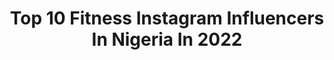 ---
title: Top 10 Fitness Instagram Influencers In Nigeria In 2022
description: >-
  Find top fitness Instagram influencers in Nigeria in 2022. Most popular hashtags: #endsars #endpolicebrutality #endswat #staysafe.
platform: Instagram
hits: 43
text_top: Discover the top-rated Instagram influencers on inBeat.
text_bottom: Our search engine aggregates 43 Instagram influencers like this in Nigeria for you to pitch.
profiles:
  - username: "lateefwahbson"
    fullname: >-
      Wahab Lateef
    bio: >-
      🇳🇬⚽️ ▪ Winger/Striker ▪ Model ▪ Brand | Fitness | Lifestyle | Fashion ▪ COLLABS | PROMOTIONS (DM/EMAIL) Watch my highlight video⚽👇
    location: "Nigeria"
    followers: 9541
    engagement: 823
    commentsToLikes: 0.119459
    id: ck0tze8pyq0zm0i19kaytuda3
    verified: false
    hashtags: "#cleatworld, #mercurical, #vamesuhype, #cleatnation"
  - username: "divamaka"
    fullname: >-
      Amaka Oguike Brendalyne
    bio: >-
      Saved by Grace, through Faith 💫 Fitness Enthusiast 💪🏼 Brand Influencer Content Creator
    location: "Nigeria"
    followers: 9775
    engagement: 667
    commentsToLikes: 0.160735
    id: ck5hqv4k7trxb0i117dpfciyg
    verified: false
    hashtags: "#highfashion, #holiday, #model, #work"
  - username: "blaqcoffeegram"
    fullname: >-
      Dozie
    bio: >-
      Blaqcoffee Lifestyle. Hospitality || Entertainment || Fitness.
    location: "Nigeria"
    followers: 3299
    engagement: 1375
    commentsToLikes: 0.067328
    id: ckaoww97faqcg0i78lk9vp9rd
    verified: false
    hashtags: "#adventure, #blaqcoffee, #8bouts, #positivevibes"
  - username: "zmariebeauty"
    fullname: >-
      ᏃᎪᏆNᎪᏴ 🇸🇱🇬🇳
    bio: >-
      •D(M)V 📍 •Natural Hair ✨ •Fitness 💪🏾 •YouTube Channel 🎥: ZmarieBeauty 👇🏾Check Me Out 👇🏾
    location: "Nigeria"
    followers: 10906
    engagement: 1790
    commentsToLikes: 0.029532
    id: ck0twog7tg5wg0i19up5sti3j
    verified: false
    hashtags: "#untiltomorrow, #carchronicles"
  - username: "officialmakepeace"
    fullname: >-
      Ugbojiaku Makepeace Micheal
    bio: >-
      Founder @bodytransformation_ng Fitness Enthusiast, Foodie, animal lover.
    location: "Nigeria"
    followers: 12919
    engagement: 259
    commentsToLikes: 0.113973
    id: ck55kas5oyvs40i11uztfwtrg
    verified: false
    hashtags: "#covid, #stayhome, #staysafe, #reformnigeria"
  - username: "msima__"
    fullname: >-
      Ima | Health Coach |📍Lagos 🇳🇬
    bio: >-
      “Willpower knows no obstacles” CELEBRITY/ISSA CPT CEO 👉🏽BodybyIma Fitness LTD ✨PERSONAL TRAINING ✨ONLINE COACHING 📞📧 👻 ima_ima @bodybyima #fitness
    location: "Nigeria"
    followers: 13479
    engagement: 866
    commentsToLikes: 0.073253
    id: ckapc4ojl2ghf0i785mvbw6nj
    verified: false
    hashtags: "#thesweatlife, #fitnessmotivation, #bodybyima, #healthcoach"
  - username: "uzoosimkpa"
    fullname: >-
      UZO O. OSIMKPA
    bio: >-
      ACTOR | DIRECTOR | PRODUCER FITNESS ENTHUSIAST ENTREPRENEUR CEO: @trimyourcloset_ @lagosthriftly
    location: "Nigeria"
    followers: 75619
    engagement: 99
    commentsToLikes: 0.047920
    id: ck5c4qdae1viu0i11a07knpwb
    verified: false
    hashtags: "#uzorazor, #stayhome, #endsars, #endswat"
  - username: "lolaogunnaike"
    fullname: >-
      Lola Ogunnaike
    bio: >-
      Journalist/People TV Anchor/CNN and MSNBC commentator/CouchSurfing Host/Writer/Producer/ProudMommyAndWife/FitnessLover
    location: "Nigeria"
    followers: 27316
    engagement: 162
    commentsToLikes: 0.074062
    id: ck6ubje0u9xce0j713goky8az
    verified: true
    hashtags: "#endsars, #lekkitollgate, #couchsurfing, #lagos"
  - username: "jazzyogaga"
    fullname: >-
      👑JAZZY 👑
    bio: >-
      ♋️ Fitness/Fashion enthusiast @jazz_fittt Black and unapologetic
    location: "Nigeria"
    followers: 16950
    engagement: 528
    commentsToLikes: 0.038572
    id: ck8szwiuppz450j78dg9glcgw
    verified: false
    hashtags: "#endpolicebrutality, #endsars, #endswat, #endbadgovernment"
  - username: "emmanuelumohjr_"
    fullname: >-
      
    bio: >-
      MISTER AFRICA Int’l ‘19/20 Model•Travel•Fitness•Realtor Mr. Ideal Nigeria ’19 Face of NICE(uniport)’18 @bodylab_official @houseoftwitch
    location: "Nigeria"
    followers: 18026
    engagement: 352
    commentsToLikes: 0.045215
    id: ck5c4r36q1x5y0i11bobitut4
    verified: false
    hashtags: "#africanking, #model, #misterafricainternational, #travel"
---